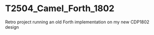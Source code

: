 # T2504_Camel_Forth_1802
Retro project running an old Forth implementation on my new CDP1802 design
